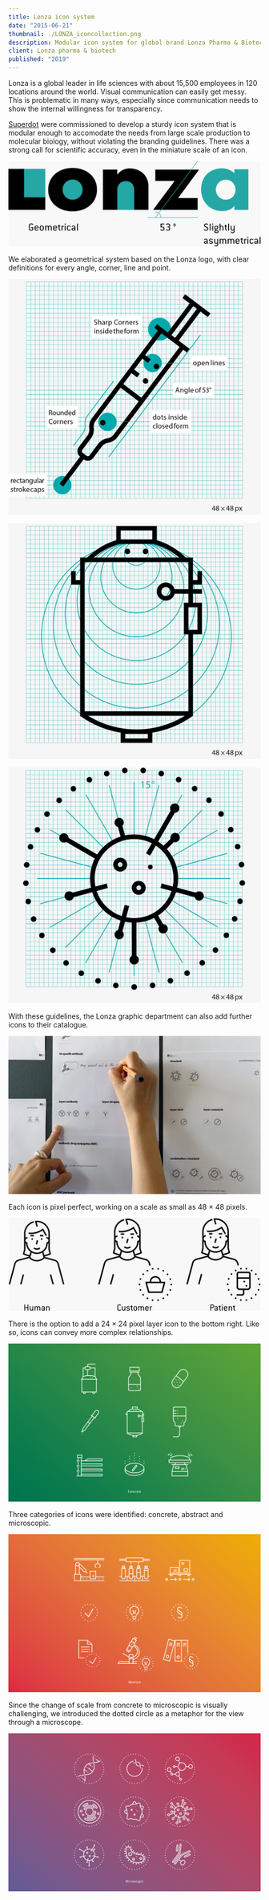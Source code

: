 ```yaml
---
title: Lonza icon system
date: "2015-06-21"
thumbnail: ./LONZA_iconcollection.png
description: Modular icon system for global brand Lonza Pharma & Biotech – a project created with the lovely folks from superdot.studio.
client: Lonza pharma & biotech
published: "2019"
---
```


Lonza is a global leader in life sciences with about 15,500 employees in 120 locations around the world. Visual communication can easily get messy. This is problematic in many ways, especially since communication needs to show the internal willingness for transparency.

[Superdot](https://www.superdot.studio/) were commissioned to develop a sturdy icon system that is modular enough to accomodate the needs from large scale production to molecular biology, without violating the branding guidelines. There was a strong call for scientific accuracy, even in the miniature scale of an icon.

<div class="kg-nopointer">

![Lonza logo analysis](LONZA_logo-analysis.png)

</div>

We elaborated a geometrical system based on the Lonza logo, with clear definitions for every angle, corner, line and point.

<div class="kg-nopointer">

![Lonza construction syringe](./LONZA_construction_syringe.png)

</div>

<div class="kg-nopointer">

![Lonza construction tank](./LONZA_construction_tank.png)

</div>

<div class="kg-nopointer">

![Lonza construction virus](LONZA_construction_virus.png)

</div>

With these guidelines, the Lonza graphic department can also add further icons to their catalogue.

<div class="kg-card kg-image-card kg-width-wide ">

![Lonza sketching](./LONZA_sketches.jpg)

</div>

Each icon is pixel perfect, working on a scale as small as 48 × 48 pixels.

<div class="kg-nopointer">

![Lonza person](./LONZA_person.png)

</div>

There is the option to add a 24 × 24 pixel layer icon to the bottom right. Like so, icons can convey more complex relationships.

<div class="kg-nopointer">

![Lonza concrete examples](./LONZA_concrete.png)

</div>

Three categories of icons were identified: concrete, abstract and microscopic.

<div class="kg-nopointer">

![Lonza abstract examples](./LONZA_abstract.png)

</div>

Since the change of scale from concrete to microscopic is visually challenging, we introduced the dotted circle as a metaphor for the view through a microscope.

<div class="kg-nopointer">

![Lonza microscopic examples](./LONZA_microscopic.png)

</div>
